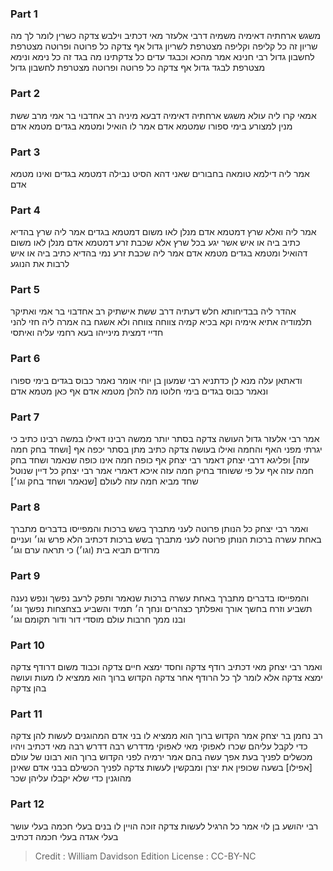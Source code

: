 
### Part 1
משגש ארחתיה דאימיה משמיה דרבי אלעזר מאי דכתיב וילבש צדקה כשרין לומר לך מה שריון זה כל קליפה וקליפה מצטרפת לשריון גדול אף צדקה כל פרוטה ופרוטה מצטרפת לחשבון גדול רבי חנינא אמר מהכא וכבגד עדים כל צדקתינו מה בגד זה כל נימא ונימא מצטרפת לבגד גדול אף צדקה כל פרוטה ופרוטה מצטרפת לחשבון גדול

### Part 2
אמאי קרו ליה עולא משגש ארחתיה דאימיה דבעא מיניה רב אחדבוי בר אמי מרב ששת מנין למצורע בימי ספורו שמטמא אדם אמר לו הואיל ומטמא בגדים מטמא אדם

### Part 3
אמר ליה דילמא טומאה בחבורים שאני דהא הסיט נבילה דמטמא בגדים ואינו מטמא אדם

### Part 4
אמר ליה ואלא שרץ דמטמא אדם מנלן לאו משום דמטמא בגדים אמר ליה שרץ בהדיא כתיב ביה או איש אשר יגע בכל שרץ אלא שכבת זרע דמטמא אדם מנלן לאו משום דהואיל ומטמא בגדים מטמא אדם אמר ליה שכבת זרע נמי בהדיא כתיב ביה או איש לרבות את הנוגע

### Part 5
אהדר ליה בבדיחותא חלש דעתיה דרב ששת אישתיק רב אחדבוי בר אמי ואתיקר תלמודיה אתיא אימיה וקא בכיא קמיה צווחה צווחה ולא אשגח בה אמרה ליה חזי להני חדיי דמצית מינייהו בעא רחמי עליה ואיתסי

### Part 6
ודאתאן עלה מנא לן כדתניא רבי שמעון בן יוחי אומר נאמר כבוס בגדים בימי ספורו ונאמר כבוס בגדים בימי חלוטו מה להלן מטמא אדם אף כאן מטמא אדם

### Part 7
אמר רבי אלעזר גדול העושה צדקה בסתר יותר ממשה רבינו דאילו במשה רבינו כתיב כי יגרתי מפני האף והחמה ואילו בעושה צדקה כתיב מתן בסתר יכפה אף [ושחד בחק חמה עזה] ופליגא דרבי יצחק דאמר רבי יצחק אף כופה חמה אינו כופה שנאמר ושחד בחק חמה עזה אף על פי ששוחד בחיק חמה עזה איכא דאמרי אמר רבי יצחק כל דיין שנוטל שחד מביא חמה עזה לעולם [שנאמר ושחד בחק וגו׳]

### Part 8
ואמר רבי יצחק כל הנותן פרוטה לעני מתברך בשש ברכות והמפייסו בדברים מתברך באחת עשרה ברכות הנותן פרוטה לעני מתברך בשש ברכות דכתיב הלא פרש וגו׳ ועניים מרודים תביא בית (וגו׳) כי תראה ערם וגו׳

### Part 9
והמפייסו בדברים מתברך באחת עשרה ברכות שנאמר ותפק לרעב נפשך ונפש נענה תשביע וזרח בחשך אורך ואפלתך כצהרים ונחך ה׳ תמיד והשביע בצחצחות נפשך וגו׳ ובנו ממך חרבות עולם מוסדי דור ודור תקומם וגו׳

### Part 10
ואמר רבי יצחק מאי דכתיב רודף צדקה וחסד ימצא חיים צדקה וכבוד משום דרודף צדקה ימצא צדקה אלא לומר לך כל הרודף אחר צדקה הקדוש ברוך הוא ממציא לו מעות ועושה בהן צדקה

### Part 11
רב נחמן בר יצחק אמר הקדוש ברוך הוא ממציא לו בני אדם המהוגנים לעשות להן צדקה כדי לקבל עליהם שכרו לאפוקי מאי לאפוקי מדדרש רבה דדרש רבה מאי דכתיב ויהיו מכשלים לפניך בעת אפך עשה בהם אמר ירמיה לפני הקדוש ברוך הוא רבונו של עולם [אפילו] בשעה שכופין את יצרן ומבקשין לעשות צדקה לפניך הכשילם בבני אדם שאינן מהוגנין כדי שלא יקבלו עליהן שכר

### Part 12
רבי יהושע בן לוי אמר כל הרגיל לעשות צדקה זוכה הויין לו בנים בעלי חכמה בעלי עושר בעלי אגדה בעלי חכמה דכתיב

>Credit : William Davidson Edition
>License : CC-BY-NC